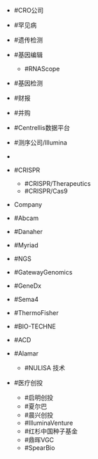 - #CRO公司

- #罕见病

- #遗传检测
- #基因编辑 
    - #RNAScope 
- #基因检测

- #财报
- #并购 

- #Centrellis数据平台

- #测序公司/Illumina
- 
- #CRISPR 
    - #CRISPR/Therapeutics 
    - #CRISPR/Cas9 
- Company
- #Abcam 
- #Danaher 
- #Myriad 
- #NGS 
- #GatewayGenomics 
-  #GeneDx
-  #Sema4
- #ThermoFisher 
- #BIO-TECHNE 
- #ACD 
- #Alamar 
    - #NULISA 技术


- #医疗创投
    - #启明创投 
    - #夏尔巴 
    - #晨兴创投 
    - #IlluminaVenture
    -  #红杉中国种子基金 
    - #鼎晖VGC 
    -  #SpearBio